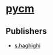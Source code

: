 # [pycm](https://pypi.org/project/pycm)



## Publishers
- [s.haghighi](https://pypi.org/user/s.haghighi)

